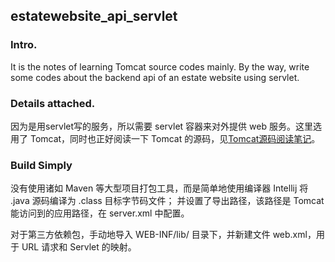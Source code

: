 ## estatewebsite_api_servlet
### Intro.
It is the notes of learning Tomcat source codes mainly. By the way, write some codes about the 
backend api of an estate website using servlet.

### Details attached.
因为是用servlet写的服务，所以需要 servlet 容器来对外提供 web 服务。这里选用了 Tomcat，同时也正好阅读一下
Tomcat 的源码，见[Tomcat源码阅读笔记](./notes/Tomcat.md)。

### Build Simply
没有使用诸如 Maven 等大型项目打包工具，而是简单地使用编译器 Intellij 将 .java 源码编译为 .class 目标字节码文件；
并设置了导出路径，该路径是 Tomcat 能访问到的应用路径，在 server.xml 中配置。

对于第三方依赖包，手动地导入 WEB-INF/lib/ 目录下，并新建文件 web.xml，用于 URL 请求和 Servlet 的映射。
